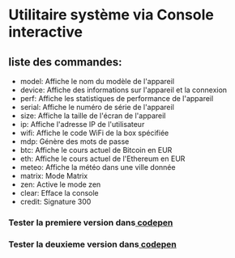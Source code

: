 # Utilitaire système via Console interactive 

## liste des commandes:

   -  model: Affiche le nom du modèle de l'appareil
   -  device: Affiche des informations sur l'appareil et la connexion
   -  perf: Affiche les statistiques de performance de l'appareil
   -  serial: Affiche le numéro de série de l'appareil
   -  size: Affiche la taille de l'écran de l'appareil
   -  ip: Affiche l'adresse IP de l'utilisateur
   -  wifi: Affiche le code WiFi de la box spécifiée
   -  mdp: Génère des mots de passe
   -  btc: Affiche le cours actuel de Bitcoin en EUR
   -  eth: Affiche le cours actuel de l'Ethereum en EUR
   -  meteo: Affiche la météo dans une ville donnée
   -  matrix: Mode Matrix
   -  zen: Active le mode zen
   -  clear: Efface la console
   -  credit: Signature 300

   <h3>Tester la premiere version dans<a href="https://codepen.io/h-lautre/full/WNareYJ"> codepen</a></h3>
   <h3>Tester la deuxieme version dans<a href="https://codepen.io/h-lautre/full/bGOQxjK"> codepen</a></h3>